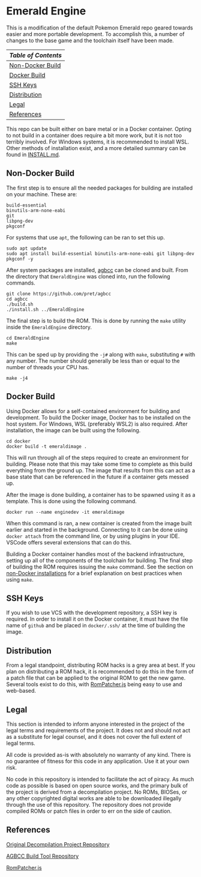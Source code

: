 # Emerald Engine

This is a modification of the default Pokemon Emerald repo geared towards easier and more portable development. To
accomplish this, a number of changes to the base game and the toolchain itself have been made.

| *Table of Contents* |
|---------------------|
| [Non-Docker Build](#non-docker-build) |
| [Docker Build](#docker-build) |
| [SSH Keys](#ssh-keys) |
| [Distribution](#distribution) |
| [Legal](#legal) |
| [References](#references) |

This repo can be built either on bare metal or in a Docker container. Opting to not build in a container does require a
bit more work, but it is not too terribly involved. For Windows systems, it is recommended to install WSL. Other methods
of installation exist, and a more detailed summary can be found in [INSTALL.md](INSTALL.md).

## <a id=nondocker-install>Non-Docker Build</a>
The first step is to ensure all the needed packages for building are installed on your machine. These are:

```
build-essential
binutils-arm-none-eabi
git
libpng-dev
pkgconf 
```

For systems that use `apt`, the following can be ran to set this up.

```
sudo apt update
sudo apt install build-essential binutils-arm-none-eabi git libpng-dev pkgconf -y
```

After system packages are installed, [agbcc](https://github.com/pret/agbcc) can be cloned and built. From the directory
that `EmeraldEngine` was cloned into, run the following commands.

```
git clone https://github.com/pret/agbcc
cd agbcc
./build.sh
./install.sh ../EmeraldEngine
```

The final step is to build the ROM. This is done by running the `make` utility inside the `EmeraldEngine` directory.

```
cd EmeraldEngine
make
```

This can be sped up by providing the `-j#` along with `make`, substituting `#` with any number. The number should
generally be less than or equal to the number of threads your CPU has.

```
make -j4
```


## <a id=docker-install>Docker Build</a>
Using Docker allows for a self-contained environment for building and development. To build the Docker image, Docker
has to be installed on the host system. For Windows, WSL (preferably WSL2) is also required. After installation, the
image can be built using the following.

```
cd docker
docker build -t emeraldimage .
```

This will run through all of the steps required to create an environment for building. Please note that this may take
some time to complete as this build everything from the ground up. The image that results from this can act as a base
state that can be referenced in the future if a container gets messed up.

After the image is done building, a container has to be spawned using it as a template. This is done using the following
command.

```
docker run --name enginedev -it emeraldimage
```

When this command is ran, a new container is created from the image built earlier and started in the background.
Connecting to it can be done using `docker attach` from the command line, or by using plugins in your IDE. VSCode offers
several extensions that can do this.

Building a Docker container handles most of the backend infrastructure, setting up all of the components of the
toolchain for building. The final step of building the ROM requires issuing the `make` command. See the section on
[non-Docker installations](#nondocker-install) for a brief explanation on best practices when using `make`.


## <a id=ssh-keys>SSH Keys</a>
If you wish to use VCS with the development repository, a SSH key is required. In order to install it on the Docker
container, it must have the file name of `github` and be placed in `docker/.ssh/` at the time of building the image.

## <a id=distribution>Distribution</a>
From a legal standpoint, distributing ROM hacks is a grey area at best. If you plan on distributing a ROM hack, it is
recommended to do this in the form of a patch file that can be applied to the original ROM to get the new game.
Several tools exist to do this, with [RomPatcher.js](https://github.com/marcrobledo/RomPatcher.js) being easy to use and
web-based.

## <a id=legal>Legal</a>
This section is intended to inform anyone interested in the project of the legal terms and requirements of the project.
It does not and should not act as a substitute for legal counsel, and it does not cover the full extent of legal terms.

All code is provided as-is with absolutely no warranty of any kind. There is no guarantee of fitness for this code in
any application. Use it at your own risk.

No code in this repository is intended to facilitate the act of piracy. As much code as possible is based on open source
works, and the primary bulk of the project is derived from a decompilation project. No ROMs, BIOSes, or any other
copyrighted digital works are able to be downloaded illegally through the use of this repository. The repository does
not provide compiled ROMs or patch files in order to err on the side of caution.

## <a id=references>References</a>
[Original Decompilation Project Repository](https://github.com/pret/pokeemerald)

[AGBCC Build Tool Repository](https://github.com/pret/agbcc)

[RomPatcher.js](https://github.com/marcrobledo/RomPatcher.js)
